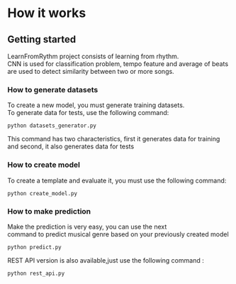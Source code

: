 # How it works

## Getting started
LearnFromRythm project consists of learning from rhythm.  <br/> CNN is used for classification problem, 
tempo feature and average of beats <br/>  are used to detect similarity between two or more songs. 

### How to generate datasets
To create a new model, you must generate training datasets. <br/> 
To generate data for tests, use the following command:

```
python datasets_generator.py
```
This command has two characteristics, first it generates data for training <br/> and 
second, it also generates data for tests

### How to create model
To create a template and evaluate it, you must use the following command:

```
python create_model.py
```

### How to make prediction
Make the prediction is very easy, you can use the next<br/> 
command to predict musical genre based on your previously created model

```
python predict.py
```
REST API version is also available,just use  the following command : 

```
python rest_api.py
```
